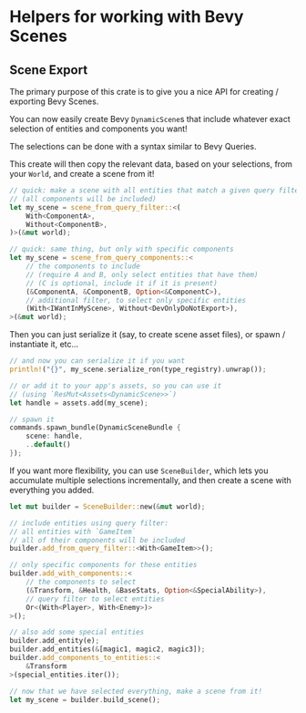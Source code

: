 # Helpers for working with Bevy Scenes

## Scene Export

The primary purpose of this crate is to give you a nice API for creating /
exporting Bevy Scenes.

You can now easily create Bevy `DynamicScene`s that include whatever
exact selection of entities and components you want!

The selections can be done with a syntax similar to Bevy Queries.

This create will then copy the relevant data, based on your selections,
from your `World`, and create a scene from it!

```rust
// quick: make a scene with all entities that match a given query filter
// (all components will be included)
let my_scene = scene_from_query_filter::<(
    With<ComponentA>,
    Without<ComponentB>,
)>(&mut world);

// quick: same thing, but only with specific components
let my_scene = scene_from_query_components::<
    // the components to include
    // (require A and B, only select entities that have them)
    // (C is optional, include it if it is present)
    (&ComponentA, &ComponentB, Option<&ComponentC>),
    // additional filter, to select only specific entities
    (With<IWantInMyScene>, Without<DevOnlyDoNotExport>),
>(&mut world);
```

Then you can just serialize it (say, to create scene asset files), or
spawn / instantiate it, etc…

```rust
// and now you can serialize it if you want
println!("{}", my_scene.serialize_ron(type_registry).unwrap());

// or add it to your app's assets, so you can use it
// (using `ResMut<Assets<DynamicScene>>`)
let handle = assets.add(my_scene);

// spawn it
commands.spawn_bundle(DynamicSceneBundle {
    scene: handle,
    ..default()
});
```

If you want more flexibility, you can use `SceneBuilder`, which lets you
accumulate multiple selections incrementally, and then create a scene with
everything you added.

```rust
let mut builder = SceneBuilder::new(&mut world);

// include entities using query filter:
// all entities with `GameItem`
// all of their components will be included
builder.add_from_query_filter::<With<GameItem>>();

// only specific components for these entities
builder.add_with_components::<
    // the components to select
    (&Transform, &Health, &BaseStats, Option<&SpecialAbility>),
    // query filter to select entities
    Or<(With<Player>, With<Enemy>)>
>();

// also add some special entities
builder.add_entity(e);
builder.add_entities(&[magic1, magic2, magic3]);
builder.add_components_to_entities::<
    &Transform 
>(special_entities.iter());

// now that we have selected everything, make a scene from it!
let my_scene = builder.build_scene();
```
